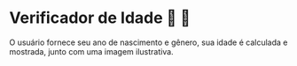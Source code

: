 # Verificador de Idade :man: :older_man:

O usuário fornece seu ano de nascimento e gênero, sua idade é calculada e mostrada, junto com uma imagem ilustrativa.

